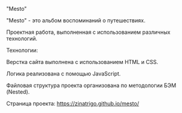 "Mesto"

"Mesto" - это альбом воспоминаний о путешествиях.

Проектная работа, выполненная с использованием различных технологий.

Технологии:

Верстка сайта выполнена с использованием HTML и CSS.

Логика реализована с помощью JavaScript.

Файловая структура проекта организована по методологии БЭМ (Nested).



Страница проекта: https://zinatrigo.github.io/mesto/
